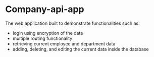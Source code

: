 # Company-api-app
The web application built to demonstrate functionalities such as:
 - login using encryption of the data
 - multiple routing functionality 
 - retrieving current employee and department data
 - adding, deleting, and editing the current data inside the database
